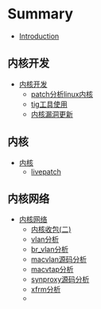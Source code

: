 # Summary

* [Introduction](README.md)

## 内核开发

* [内核开发](developer/README.md)
  * [patch分析linux内核](developer/patch分析linux内核.md)
  * [tig工具使用](developer/tig工具使用.md)
  * [内核漏洞更新](developer/内核漏洞更新.md)

## 内核

* [内核](kernel/README.md)
  * [livepatch](livepatch/README.md)

## 内核网络

* [内核网络](network/README.md)
  * [内核收包(二)](network/内核收包(二).md)
  * [vlan分析](network/vlan分析.md)
  * [br\_vlan分析](network/br_vlan分析.md)
  * [macvlan源码分析](network/macvlan源码分析.md)
  * [macvtap分析](network/macvtap分析.md)
  * [synproxy源码分析](network/synproxy源码分析.md)
  * [xfrm分析](network/xfrm分析.md)
  * 

